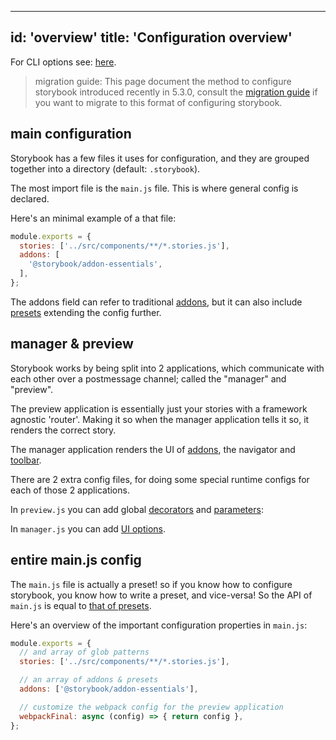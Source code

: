 
---
id: 'overview'
title: 'Configuration overview'
---

For CLI options see: [here](/docs/cli-options).

> migration guide: This page document the method to configure storybook introduced recently in 5.3.0, consult the [migration guide](https://github.com/storybookjs/storybook/blob/next/MIGRATION.md) if you want to migrate to this format of configuring storybook.

## main configuration

Storybook has a few files it uses for configuration, and they are grouped together into a directory (default: `.storybook`).

The most import file is the `main.js` file. This is where general config is declared.

Here's an minimal example of a that file:

```js
module.exports = {
  stories: ['../src/components/**/*.stories.js'],
  addons: [
    '@storybook/addon-essentials',
  ],
};
```

The addons field can refer to traditional [addons](docs/addons/introduction), but it can also include [presets](/docs/presets/introduction/) extending the config further.

## manager & preview

Storybook works by being split into 2 applications, which communicate with each other over a postmessage channel; called the "manager" and "preview".

The preview application is essentially just your stories with a framework agnostic 'router'. Making it so when the manager application tells it so, it renders the correct story.

The manager application renders the UI of [addons](docs/addons/introduction), the navigator and [toolbar](/docs/basics/toolbar-guide/).

There are 2 extra config files, for doing some special runtime configs for each of those 2 applications.

In `preview.js` you can add global [decorators](../../basics/writing-stories/#decorators) and [parameters](../../basics/writing-stories/#parameters):

In `manager.js` you can add [UI options](/docs/configurations/options-parameter/#global-options).

## entire main.js config

The `main.js` file is actually a preset! so if you know how to configure storybook, you know how to write a preset, and vice-versa!
So the API of `main.js` is equal to [that of presets](/docs/presets/writing-presets/#presets-api).

Here's an overview of the important configuration properties in `main.js`:

```js
module.exports = {
  // and array of glob patterns
  stories: ['../src/components/**/*.stories.js'],

  // an array of addons & presets
  addons: ['@storybook/addon-essentials'],

  // customize the webpack config for the preview application
  webpackFinal: async (config) => { return config },
};
```
